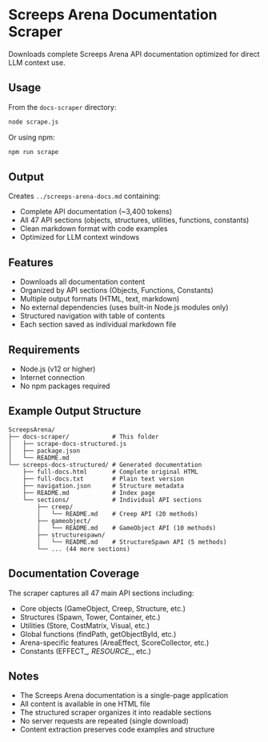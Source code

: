 # Screeps Arena Documentation Scraper

Downloads complete Screeps Arena API documentation optimized for direct LLM context use.

## Usage

From the `docs-scraper` directory:

```bash
node scrape.js
```

Or using npm:

```bash
npm run scrape
```

## Output

Creates `../screeps-arena-docs.md` containing:

- Complete API documentation (~3,400 tokens)
- All 47 API sections (objects, structures, utilities, functions, constants)
- Clean markdown format with code examples
- Optimized for LLM context windows

## Features

- Downloads all documentation content
- Organized by API sections (Objects, Functions, Constants)
- Multiple output formats (HTML, text, markdown)
- No external dependencies (uses built-in Node.js modules only)
- Structured navigation with table of contents
- Each section saved as individual markdown file

## Requirements

- Node.js (v12 or higher)
- Internet connection
- No npm packages required

## Example Output Structure

```
ScreepsArena/
├── docs-scraper/            # This folder
│   ├── scrape-docs-structured.js
│   ├── package.json
│   └── README.md
└── screeps-docs-structured/ # Generated documentation
    ├── full-docs.html       # Complete original HTML
    ├── full-docs.txt        # Plain text version
    ├── navigation.json      # Structure metadata
    ├── README.md            # Index page
    └── sections/            # Individual API sections
        ├── creep/
        │   └── README.md    # Creep API (20 methods)
        ├── gameobject/
        │   └── README.md    # GameObject API (10 methods)
        ├── structurespawn/
        │   └── README.md    # StructureSpawn API (5 methods)
        └── ... (44 more sections)
```

## Documentation Coverage

The scraper captures all 47 main API sections including:
- Core objects (GameObject, Creep, Structure, etc.)
- Structures (Spawn, Tower, Container, etc.)
- Utilities (Store, CostMatrix, Visual, etc.)
- Global functions (findPath, getObjectById, etc.)
- Arena-specific features (AreaEffect, ScoreCollector, etc.)
- Constants (EFFECT_*, RESOURCE_*, etc.)

## Notes

- The Screeps Arena documentation is a single-page application
- All content is available in one HTML file
- The structured scraper organizes it into readable sections
- No server requests are repeated (single download)
- Content extraction preserves code examples and structure
